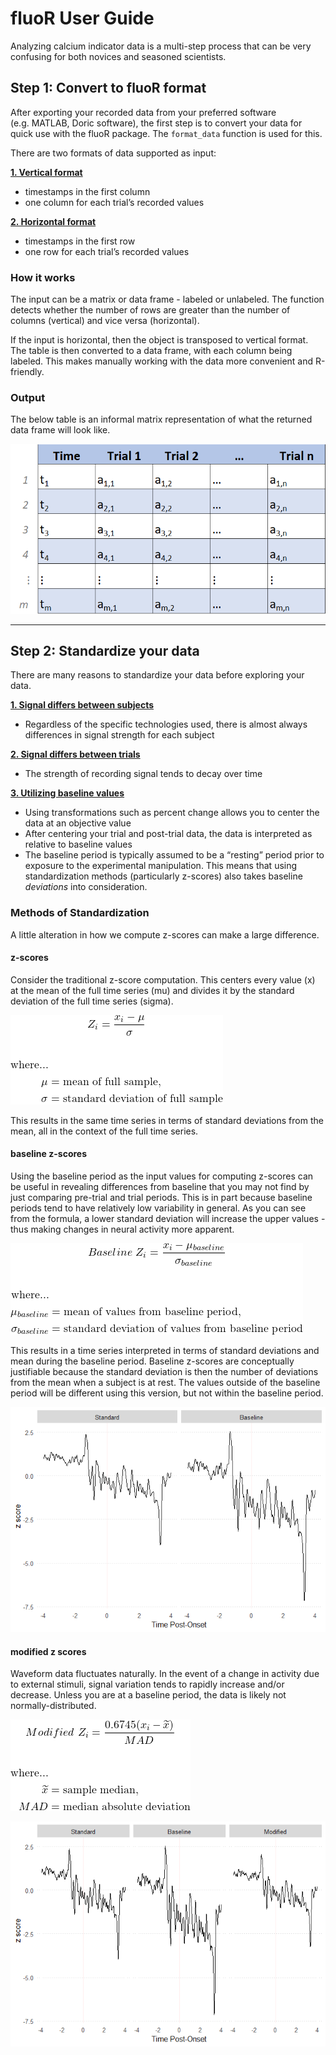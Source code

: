 fluoR User Guide
================

Analyzing calcium indicator data is a multi-step process that can be
very confusing for both novices and seasoned scientists.

## Step 1: Convert to fluoR format

After exporting your recorded data from your preferred software
(e.g. MATLAB, Doric software), the first step is to convert your data
for quick use with the fluoR package. The `format_data` function is used
for this.

There are two formats of data supported as input:

<u><b> 1. Vertical format </u></b>

  - timestamps in the first column
  - one column for each trial’s recorded values

<u><b> 2. Horizontal format </u></b>

  - timestamps in the first row
  - one row for each trial’s recorded values

### How it works

The input can be a matrix or data frame - labeled or unlabeled. The
function detects whether the number of rows are greater than the number
of columns (vertical) and vice versa (horizontal).

If the input is horizontal, then the object is transposed to vertical
format. The table is then converted to a data frame, with each column
being labeled. This makes manually working with the data more convenient
and R-friendly.

### Output

The below table is an informal matrix representation of what the
returned data frame will look like.

![asdf](./external_figures/fluoR_format_table_example.png)

-----

## Step 2: Standardize your data

There are many reasons to standardize your data before exploring your
data.

<b><u> 1. Signal differs between subjects </b></u>

  - Regardless of the specific technologies used, there is almost always
    differences in signal strength for each subject

<b><u> 2. Signal differs between trials </b></u>

  - The strength of recording signal tends to decay over time

<b><u> 3. Utilizing baseline values </b></u>

  - Using transformations such as percent change allows you to center
    the data at an objective value
  - After centering your trial and post-trial data, the data is
    interpreted as relative to baseline values
  - The baseline period is typically assumed to be a “resting” period
    prior to exposure to the experimental manipulation. This means that
    using standardization methods (particularly z-scores) also takes
    baseline <i>deviations</i> into consideration.

### Methods of Standardization

A little alteration in how we compute z-scores can make a large
difference.

#### z-scores

Consider the traditional z-score computation. This centers every value
(x) at the mean of the full time series (mu) and divides it by the
standard deviation of the full time series (sigma).

<!-- 
\begin{gather*}
  Baseline \ Z_{i} = \frac{x_{i}-\mu}{\sigma}
\end{gather*}
\begin{align*}
  \text{where...} \\
  \mu &= \text{mean of full sample,} \\
  \sigma &= \text{standard deviation of full sample} \\
\end{align*}
-->

![](./external_figures/equations/z_score.png)

This results in the same time series in terms of standard deviations
from the mean, all in the context of the full time series.

#### baseline z-scores

Using the baseline period as the input values for computing z-scores can
be useful in revealing differences from baseline that you may not find
by just comparing pre-trial and trial periods. This is in part because
baseline periods tend to have relatively low variability in general. As
you can see from the formula, a lower standard deviation will increase
the upper values - thus making changes in neural activity more apparent.

<!--
\begin{gather*}
  Baseline Z_{i} = \frac{x_{i}-\mu_{baseline}}{\sigma_{baseline}}
\end{gather*}
\begin{align*}
  \text{where...} \\
  \mu_{baseline} &= \text{mean of values from baseline period,} \\
  \sigma_{baseline} &= \text{standard deviation of values from baseline period} \\
\end{align*}
-->

![](./external_figures/equations/z_score_baseline.png)

This results in a time series interpreted in terms of standard
deviations and mean during the baseline period. Baseline z-scores are
conceptually justifiable because the standard deviation is then the
number of deviations from the mean when a subject is at rest. The values
outside of the baseline period will be different using this version, but
not within the baseline period.

![](README_files/figure-gfm/unnamed-chunk-5-1.png)<!-- -->

#### modified z scores

Waveform data fluctuates naturally. In the event of a change in activity
due to external stimuli, signal variation tends to rapidly increase
and/or decrease. Unless you are at a baseline period, the data is likely
not normally-distributed.

<!--
\begin{gather*}
  Modified \ Z_{i} = \frac{0.6745(x_{i}-\widetilde{x})}{MAD}
\end{gather*}
\begin{align*}
  \text{where...} \\
  \widetilde{x} &= \text{sample median,} \\
  MAD &= \text{median absolute deviation}
\end{align*}
-->

![](./external_figures/equations/z_score_modified.png)

![](README_files/figure-gfm/unnamed-chunk-8-1.png)<!-- -->

<!--
## Step 3: Explore your data


## Step 4: Data analysis

When looking for changes in neural activity following exposure or cessation of exposure to a stimulus, it is crucial to compare this to a baseline period. Without a baseline to compare to, it is impossible to show that the experimental manipulation <i>caused</i> the change in activity.

#### How is 
-->
